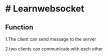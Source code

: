 # **# Learnwebsocket**

## Function

1.The client can send message to the server

2.two clients can communicate with each other